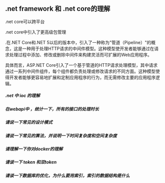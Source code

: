 ## .net framework 和 .net core的理解

.net core可以跨平台

.net core中引入了更高级包管理

.在.NET Core和.NET 5以后的版本中，引入了一种称为"管道（Pipeline）"的概念，这是一种用于处理HTTP请求的中间件模型。这种模型使开发者能够通过在请求处理过程中添加、修改或删除中间件来构建灵活而可扩展的Web应用程序。

具体而言，ASP.NET Core引入了一个基于管道的HTTP请求处理模型，其中请求通过一系列中间件组件，每个组件都负责处理或修改请求的不同方面。这种模型使得开发者能够更容易地扩展和定制应用程序的行为，而无需修改主要的应用程序逻辑。



##### .net  中 ioc  的理解 



##### 在webapi中 ，统计一下，所有的接口的处理时长



##### 请说一下常见的设计模式



##### 请说一下常见的算法，并说明一下时间复杂度和空间复杂度



##### 请理解一下你对docker的理解



##### 请谈一下 token 和双token



##### 请谈一下数据库的优化，为什么要用索引，索引的数据结构是什么



























